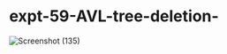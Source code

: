# expt-59-AVL-tree-deletion-
![Screenshot (135)](https://github.com/DikshaMeena03/expt-59-AVL-tree-deletion-/assets/148327414/f84bfbf7-bd11-4fb9-9310-8855303eeb09)
